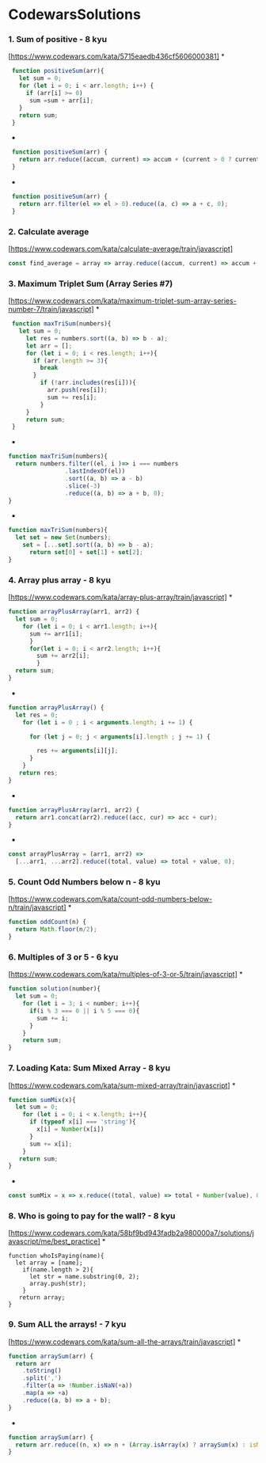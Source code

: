 # CodewarsSolutions
### 1. Sum of positive - 8 kyu
[https://www.codewars.com/kata/5715eaedb436cf5606000381]
* 
```javaScript
 function positiveSum(arr){
   let sum = 0;
   for (let i = 0; i < arr.length; i++) {
     if (arr[i] >= 0) 
      sum =sum + arr[i];
   }
   return sum;
 }
``` 
*
```javaScript
 function positiveSum(arr) {
   return arr.reduce((accum, current) => accum + (current > 0 ? current : 0), 0);
 }
```
*
```javaScript
 function positiveSum(arr) {
   return arr.filter(el => el > 0).reduce((a, c) => a + c, 0);
 }
``` 
 
### 2. Calculate average
 [https://www.codewars.com/kata/calculate-average/train/javascript]
```javaScript
const find_average = array => array.reduce((accum, current) => accum + current,0) / array.length;
```  
### 3.  Maximum Triplet Sum (Array Series #7)
[https://www.codewars.com/kata/maximum-triplet-sum-array-series-number-7/train/javascript]
* 
```javaScript
 function maxTriSum(numbers){
   let sum = 0;
     let res = numbers.sort((a, b) => b - a);
     let arr = [];
     for (let i = 0; i < res.length; i++){
       if (arr.length >= 3){
         break
       }
         if (!arr.includes(res[i])){
           arr.push(res[i]);
           sum += res[i];
         }
     }
     return sum;
 }
```
* 
```javaScript
function maxTriSum(numbers){
  return numbers.filter((el, i )=> i === numbers
                .lastIndexOf(el))
                .sort((a, b) => a - b)
                .slice(-3)
                .reduce((a, b) => a + b, 0);
}
``` 
*
```javaScript
function maxTriSum(numbers){
  let set = new Set(numbers);
    set = [...set].sort((a, b) => b - a);
      return set[0] + set[1] + set[2];
}
```
 ### 4. Array plus array - 8 kyu
 [https://www.codewars.com/kata/array-plus-array/train/javascript]
 *
 ```javaScript
 function arrayPlusArray(arr1, arr2) {
   let sum = 0;
     for (let i = 0; i < arr1.length; i++){
       sum += arr1[i];
       }
       for(let i = 0; i < arr2.length; i++){
         sum += arr2[i];
         }
   return sum; 
 }
 ```
 *
 ```javaScript
 function arrayPlusArray() {
   let res = 0;
     for (let i = 0 ; i < arguments.length; i += 1) {
 
       for (let j = 0; j < arguments[i].length ; j += 1) {
 
         res += arguments[i][j];
       }
     }
    return res;
 }
```
*
```javaScript
function arrayPlusArray(arr1, arr2) {
  return arr1.concat(arr2).reduce((acc, cur) => acc + cur);
}
```
*
```javaScript
const arrayPlusArray = (arr1, arr2) =>
  [...arr1, ...arr2].reduce((total, value) => total + value, 0);
  ```
### 5. Count Odd Numbers below n - 8 kyu
[https://www.codewars.com/kata/count-odd-numbers-below-n/train/javascript]
*
```javaScript
function oddCount(n) {
  return Math.floor(n/2);
}
```
### 6. Multiples of 3 or 5 - 6 kyu
[https://www.codewars.com/kata/multiples-of-3-or-5/train/javascript]
*
```javaScript
function solution(number){
  let sum = 0; 
    for (let i = 3; i < number; i++){
      if(i % 3 === 0 || i % 5 === 0){
        sum += i;
      }
    }
    return sum;
}
```
### 7. Loading Kata: Sum Mixed Array - 8 kyu
[https://www.codewars.com/kata/sum-mixed-array/train/javascript]
*
```javaScript
function sumMix(x){
  let sum = 0;
    for (let i = 0; i < x.length; i++){
      if (typeof x[i] === 'string'){
        x[i] = Number(x[i])
      }
      sum += x[i]; 
    }
   return sum; 
} 
```
*
```javaScript
const sumMix = x => x.reduce((total, value) => total + Number(value), 0);
```
### 8. Who is going to pay for the wall? - 8 kyu
[https://www.codewars.com/kata/58bf9bd943fadb2a980000a7/solutions/javascript/me/best_practice]
*
```
function whoIsPaying(name){
  let array = [name];
    if(name.length > 2){
      let str = name.substring(0, 2);
      array.push(str); 
    }
   return array; 
}
```
### 9. Sum ALL the arrays! - 7 kyu
[https://www.codewars.com/kata/sum-all-the-arrays/train/javascript]
*
```javaScript
function arraySum(arr) {
  return arr
    .toString()
    .split(',')
    .filter(a => !Number.isNaN(+a))
    .map(a => +a)
    .reduce((a, b) => a + b);
}
```
*
```javaScript
function arraySum(arr) {
  return arr.reduce((n, x) => n + (Array.isArray(x) ? arraySum(x) : isNaN(x) ? 0 : x), 0)
}
```

